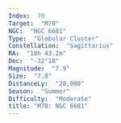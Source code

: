 ```yaml
---
Index:  70
Target:  "M70"
NGC:  "NGC 6681"
Type:  "Globular Cluster"
Constellation:  "Sagittarius"
RA:  "18h 43.2m"
Dec:  "-32°18"
Magnitude:  "7.9"
Size:  "7.8"
DistanceLy:  "28,000"
Season:  "Summer"
Difficulty:  "Moderate"
title: "M70: NGC 6681"
---
```

